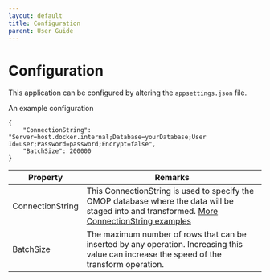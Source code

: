 ```yaml
---
layout: default
title: Configuration
parent: User Guide
---
```


# Configuration

This application can be configured by altering the `appsettings.json` file.

An example configuration

```
{
    "ConnectionString": "Server=host.docker.internal;Database=yourDatabase;User Id=user;Password=password;Encrypt=false",
    "BatchSize": 200000
}
```

| Property         | Remarks                                                                                                                                    |
|------------------|--------------------------------------------------------------------------------------------------------------------------------------------|
| ConnectionString | This ConnectionString is used to specify the OMOP database where the data will be staged into and transformed. [More ConnectionString examples](https://www.connectionstrings.com/sql-server/)                             |
| BatchSize        | The maximum number of rows that can be inserted by any operation. Increasing this value can increase the speed of the transform operation. |